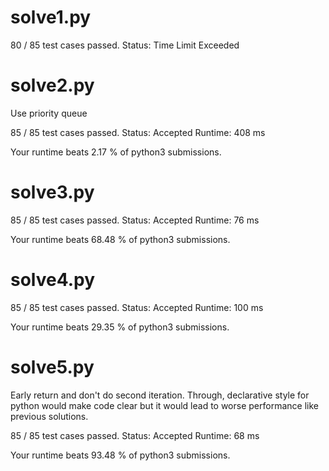 # solve1.py

80 / 85 test cases passed.
Status: Time Limit Exceeded

# solve2.py

Use priority queue

85 / 85 test cases passed.
Status: Accepted
Runtime: 408 ms

Your runtime beats 2.17 % of python3 submissions.

# solve3.py

85 / 85 test cases passed.
Status: Accepted
Runtime: 76 ms

Your runtime beats 68.48 % of python3 submissions.

# solve4.py

85 / 85 test cases passed.
Status: Accepted
Runtime: 100 ms

Your runtime beats 29.35 % of python3 submissions.

# solve5.py

Early return and don't do second iteration.
Through, declarative style for python would make code clear but it would lead to worse performance like previous solutions.

85 / 85 test cases passed.
Status: Accepted
Runtime: 68 ms

Your runtime beats 93.48 % of python3 submissions.

